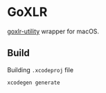 # GoXLR

[goxlr-utility](https://github.com/GoXLR-on-Linux/goxlr-utility) wrapper for macOS.

## Build

Building `.xcodeproj` file
```bash
xcodegen generate
```

